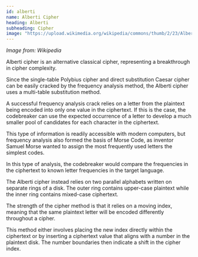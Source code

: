 ```yaml
---
id: alberti
name: Alberti Cipher
heading: Alberti
subheading: Cipher
image: "https://upload.wikimedia.org/wikipedia/commons/thumb/2/23/Alberti_cipher_disk.svg/1280px-Alberti_cipher_disk.svg.png"
---
```

_Image from: Wikipedia_

Alberti cipher is an alternative classical cipher, representing a breakthrough in cipher complexity.

Since the single-table Polybius cipher and direct substitution Caesar cipher can be easily cracked by the frequency analysis method, the Alberti cipher uses a multi-table substitution method.

A successful frequency analysis crack relies on a letter from the plaintext being encoded into only one value in the ciphertext. If this is the case, the codebreaker can use the expected occurrence of a letter to develop a much smaller pool of candidates for each character in the ciphertext.

This type of information is readily accessible with modern computers, but frequency analysis also formed the basis of Morse Code, as inventor Samuel Morse wanted to assign the most frequently used letters the simplest codes.

In this type of analysis, the codebreaker would compare the frequencies in the ciphertext to known letter frequencies in the target language.

The Alberti cipher instead relies on two parallel alphabets written on separate rings of a disk. The outer ring contains upper-case plaintext while the inner ring contains mixed-case ciphertext.

The strength of the cipher method is that it relies on a moving index, meaning that the same plaintext letter will be encoded differently throughout a cipher.

This method either involves placing the new index directly within the ciphertext or by inserting a ciphertext value that aligns with a number in the plaintext disk. The number boundaries then indicate a shift in the cipher index.
